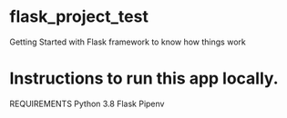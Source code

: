 # flask_project_test
Getting Started with Flask framework to know how things work

# Instructions to run this app locally.
REQUIREMENTS
Python 3.8
Flask
Pipenv 
